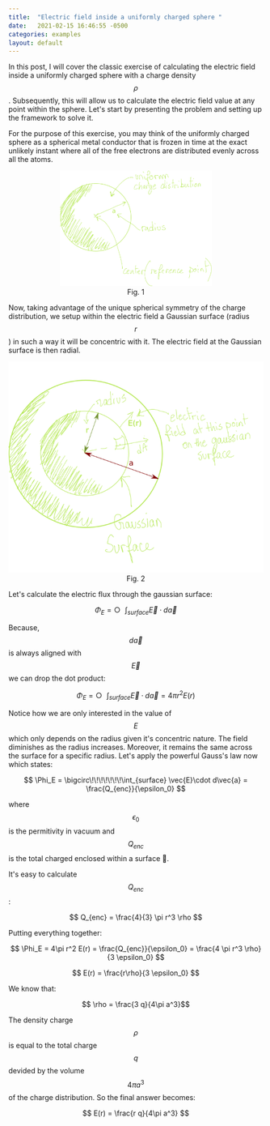 ```yaml
---
title:  "Electric field inside a uniformly charged sphere "
date:   2021-02-15 16:46:55 -0500
categories: examples
layout: default
---
```

In this post, I will cover the classic exercise of calculating the electric field inside a uniformly charged sphere with a charge density $$\rho$$. Subsequently, this will allow us to calculate the electric field value at any point within the sphere. Let's start by presenting the problem and setting up the framework to solve it.

For the purpose of this exercise, you may think of the uniformly charged sphere as a spherical metal conductor that is frozen in time at the exact unlikely instant where all of the free electrons are distributed evenly across all the atoms.

<p align="center">
  <img src="/assets/images/uniform.png" style="width: 300px;"/>
  <legend>Fig. 1</legend>
</p>

Now, taking advantage of the unique spherical symmetry of the charge distribution, we setup within the electric field a Gaussian surface (radius $$r$$) in such a way it will be concentric with it. The electric field at the Gaussian surface is then radial.

<p align="center">
  <img src="/assets/images/gaussian_surface.png"/>
  <legend>Fig. 2</legend>
</p>

Let's calculate the electric flux through the gaussian surface:

$$
\Phi_E = \bigcirc\!\!\!\!\!\!\!\int_{surface} \vec{E}\cdot d\vec{a}
$$

Because, $$d\vec{a}$$ is always aligned with $$\vec{E}$$ we can drop the dot product:

$$
\Phi_E = \bigcirc\!\!\!\!\!\!\!\int_{surface} \vec{E}\cdot d\vec{a} = 4\pi r^2 E(r)
$$

Notice how we are only interested in the value of $$E$$ which only depends on the radius given it's concentric nature. The field diminishes as the radius increases. Moreover, it remains the same across the surface for a specific radius. Let's apply the powerful Gauss's law now which states:

$$
\Phi_E = \bigcirc\!\!\!\!\!\!\!\int_{surface} \vec{E}\cdot d\vec{a} = \frac{Q_{enc}}{\epsilon_0}
$$

where $$\epsilon_0$$ is the permitivity in vacuum and $$Q_{enc}$$ is the total charged enclosed within a surface 🤯.

It's easy to calculate $$Q_{enc}$$:


$$
Q_{enc} = \frac{4}{3} \pi r^3 \rho
$$

Putting everything together:

$$
   \Phi_E = 4\pi r^2 E(r) = \frac{Q_{enc}}{\epsilon_0} = \frac{4 \pi r^3 \rho}{3 \epsilon_0} 
$$

$$
    E(r) = \frac{r\rho}{3 \epsilon_0}
$$

We know that:

$$ \rho = \frac{3 q}{4\pi a^3}$$
    
The density charge $$\rho$$ is equal to the total charge $$q$$ devided by the volume $$4\pi a^3$$ of the charge distribution. So the final answer becomes:

$$
    E(r) = \frac{r q}{4\pi a^3}
$$